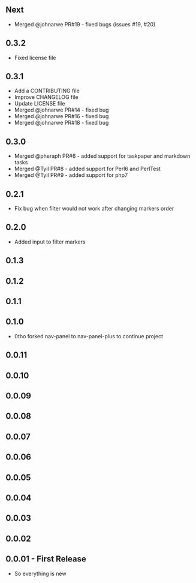 ## Next
* Merged @johnarwe PR#19 - fixed bugs (issues #19, #20)

## 0.3.2
* Fixed license file

## 0.3.1
* Add a CONTRIBUTING file
* Improve CHANGELOG file
* Update LICENSE file
* Merged @johnarwe PR#14 - fixed bug
* Merged @johnarwe PR#16 - fixed bug
* Merged @johnarwe PR#18 - fixed bug

## 0.3.0
* Merged @pheraph PR#6 - added support for taskpaper and markdown tasks
* Merged @Tyil PR#8 - added support for Perl6 and PerlTest
* Merged @Tyil PR#9 - added support for php7

## 0.2.1
* Fix bug when filter would not work after changing markers order

## 0.2.0
* Added input to filter markers

## 0.1.3

## 0.1.2

## 0.1.1

## 0.1.0
* 0tho forked nav-panel to nav-panel-plus to continue project

## 0.0.11
## 0.0.10
## 0.0.09
## 0.0.08
## 0.0.07
## 0.0.06
## 0.0.05
## 0.0.04
## 0.0.03
## 0.0.02
## 0.0.01 - First Release
* So everything is new
